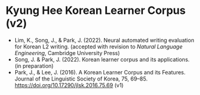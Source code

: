 # Kyung Hee Korean Learner Corpus (v2)

* Lim, K., Song, J., & Park, J. (2022). Neural automated writing evaluation for Korean L2 writing. (accepted with revision to *Natural Language Engineering*, Cambridge University Press)
* Song, J. & Park, J. (2022). Korean learner corpus and its applications. (in preparation)
* Park, J., & Lee, J. (2016). A Korean Learner Corpus and its Features. Journal of the Linguistic Society of Korea, 75, 69–85. https://doi.org/10.17290/jlsk.2016.75.69 (v1)


